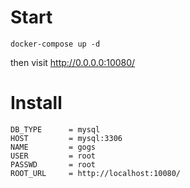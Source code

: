 # Start
    
    docker-compose up -d

then visit http://0.0.0.0:10080/

# Install

    DB_TYPE      = mysql
    HOST         = mysql:3306
    NAME         = gogs
    USER         = root
    PASSWD       = root
    ROOT_URL     = http://localhost:10080/

